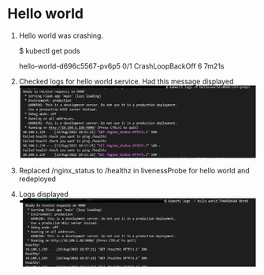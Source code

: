 # Hello world

1. Hello world was crashing. 

    $ kubectl get pods

    hello-world-d696c5567-pv6p5   0/1     CrashLoopBackOff   6          7m21s

2. Checked logs for hello world service. Had this message displayed ![Failing logs](images/hello_world_failing_logs.png)

3. Replaced /nginx_status to /healthz in livenessProbe for hello world and redeployed

4. Logs displayed ![Success](images/helloworld_healthy_logs.png)

